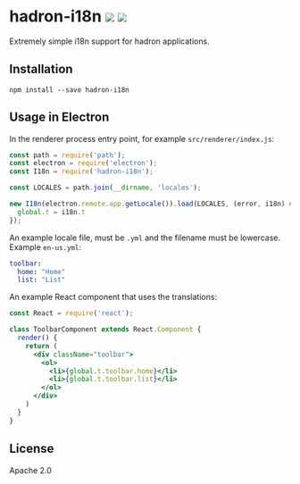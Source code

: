 # hadron-i18n [![][travis_img]][travis_url] [![][npm_img]][npm_url]

Extremely simple i18n support for hadron applications.

## Installation

```
npm install --save hadron-i18n
```

## Usage in Electron

In the renderer process entry point, for example `src/renderer/index.js`:

```javascript
const path = require('path');
const electron = require('electron');
const I18n = require('hadron-i18n');

const LOCALES = path.join(__dirname, 'locales');

new I18n(electron.remote.app.getLocale()).load(LOCALES, (error, i18n) => {
  global.t = i18n.t
});
```

An example locale file, must be `.yml` and the filename must be lowercase.
Example `en-us.yml`:

```yml
toolbar:
  home: "Home"
  list: "List"
```

An example React component that uses the translations:

```jsx
const React = require('react');

class ToolbarComponent extends React.Component {
  render() {
    return (
      <div className="toolbar">
        <ol>
          <li>{global.t.toolbar.home}</li>
          <li>{global.t.toolbar.list}</li>
        </ol>
      </div>
    )
  }
}
```


## License

Apache 2.0

[travis_img]: https://img.shields.io/travis/mongodb-js/hadron-i18n.svg?style=flat-square
[travis_url]: https://travis-ci.org/mongodb-js/hadron-i18n
[npm_img]: https://img.shields.io/npm/v/hadron-i18n.svg?style=flat-square
[npm_url]: https://www.npmjs.org/package/hadron-i18n
